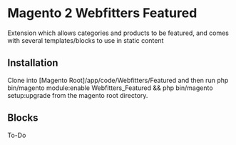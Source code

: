 # Magento 2 Webfitters Featured

Extension which allows categories and products to be featured, and comes with several templates/blocks to use in static content

## Installation
Clone into [Magento Root]/app/code/Webfitters/Featured 
and then run php bin/magento module:enable Webfitters_Featured && php bin/magento setup:upgrade 
from the magento root directory.  

## Blocks
To-Do